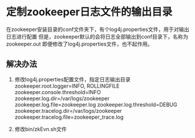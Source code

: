 # 定制zookeeper日志文件的输出目录
在zookeeper安装目录的conf文件夹下，有个log4j.properties文件，用于对输出日志进行配置
但是，zookeeper默认的会将日志全部输出到conf目录下，名称为 zookeeper.out
即便修改了log4j.properties文件，也不起作用。

## 解决办法
1. 修改log4j.properties配置文件，指定日志输出目录 
    zookeeper.root.logger=INFO, ROLLINGFILE
    zookeeper.console.threshold=INFO
    zookeeper.log.dir=/var/logs/zookeeper
    zookeeper.log.file=zookeeper.log
    zookeeper.log.threshold=DEBUG
    zookeeper.tracelog.dir=/var/logs/zookeeper
    zookeeper.tracelog.file=zookeeper_trace.log

2. 修改bin/zkEvn.sh文件